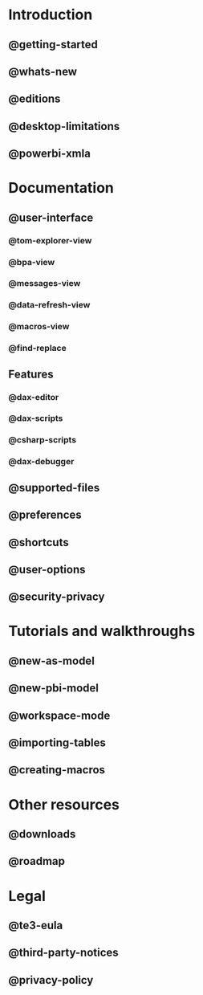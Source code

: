 ﻿# Introduction
## @getting-started
## @whats-new
## @editions
## @desktop-limitations
## @powerbi-xmla

# Documentation
## @user-interface
### @tom-explorer-view
### @bpa-view
### @messages-view
### @data-refresh-view
### @macros-view
### @find-replace
## Features
### @dax-editor
### @dax-scripts
### @csharp-scripts
### @dax-debugger
## @supported-files
## @preferences
## @shortcuts
## @user-options
## @security-privacy

# Tutorials and walkthroughs
## @new-as-model
## @new-pbi-model
## @workspace-mode
## @importing-tables
## @creating-macros

# Other resources
## @downloads
## @roadmap

# Legal
## @te3-eula
## @third-party-notices
## @privacy-policy
